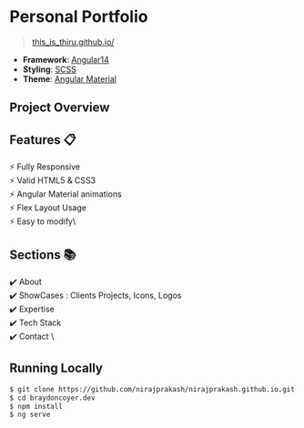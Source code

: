 <!-- ![A preview](https://github.com/nirajprakash/nirajprakash.github.io/blob/main/images/banner.png) -->

# Personal Portfolio 
> [this_is_thiru.github.io/](https://thiru.github.io/)

- **Framework**: [Angular14](https://angular.io/)
- **Styling**: [SCSS](https://sass-lang.com/)
- **Theme**: [Angular Material](https://material.angular.io/)

## Project Overview

## Features 📋
⚡️ Fully Responsive\
⚡️ Valid HTML5 & CSS3\
⚡️ Angular Material animations\
⚡️ Flex Layout Usage\
⚡️ Easy to modify\

## Sections 📚
✔️ About\
✔️ ShowCases : Clients Projects, Icons, Logos \
✔️ Expertise \
✔️ Tech Stack \
✔️ Contact \

## Running Locally

```bash
$ git clone https://github.com/nirajprakash/nirajprakash.github.io.git
$ cd braydoncoyer.dev
$ npm install
$ ng serve
```
